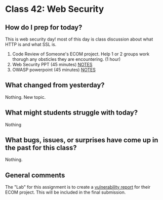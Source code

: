 # Class 42: Web Security

## How do I prep for today?
This is web security day! most of this day is class discussion about what HTTP is and what SSL is.

1. Code Review of Someone's ECOM project. Help 1 or 2 groups work thorugh any
obsticles they are encountering. (1 hour)
1. Web Security PPT (45 minutes) [NOTES](./Resources/HTTPS.md)
2. OWASP powerpoint (45 minutes) [NOTES](./Resources/OWASP.md)

## What changed from yesterday? 
Nothing. New topic. 

## What might students struggle with today?  
Nothing

## What bugs, issues, or surprises have come up in the past for this class?
Nothing.

## General comments

The "Lab" for this assignment is to create a [vulnerability report](/../../ECOM_Project.md) for their ECOM project. This 
will be included in the final submission. 